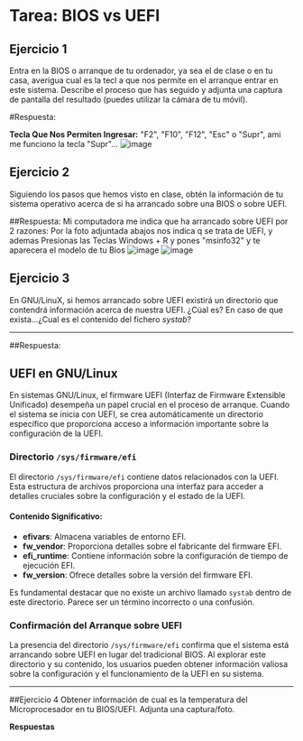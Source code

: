 # Tarea: BIOS vs UEFI

## Ejercicio 1

Entra en la BIOS o arranque de tu ordenador, ya sea el de clase o en tu casa, averigua cual es la tecl
a que nos permite en el arranque entrar en este sistema. Describe el proceso que has seguido y adjunta una captura de pantalla del resultado (puedes utilizar la cámara de tu móvil).

#Respuesta:

**Tecla Que Nos Permiten Ingresar:** "F2", "F10", "F12", "Esc" o "Supr", ami me funciono la tecla "Supr"...
![image](https://github.com/tizixpk/Lab7Bios/assets/170434202/9d3d7e47-865b-4c4f-bde1-c03cc35dc4f8)


## Ejercicio 2

Siguiendo los pasos que hemos visto en clase, obtén la información de tu sistema operativo acerca de si ha arrancado sobre una BIOS o sobre UEFI.

 ##Respuesta:
 Mi computadora me indica que ha arrancado sobre UEFI por 2 razones: Por la foto adjuntada abajos nos indica q se trata de UEFI, y ademas Presionas las Teclas Windows + R y pones "msinfo32" y te aparecera el modelo de tu Bios
![image](https://github.com/tizixpk/Lab7Bios/assets/170434202/381be99b-6cc1-4736-a138-9670aa249853)
![image](https://github.com/tizixpk/Lab7Bios/assets/170434202/b433d46d-bc10-498c-9cff-3ff4889511fe)

## Ejercicio 3

En GNU/LinuX, si hemos arrancado sobre UEFI existirá un directorio que contendrá información acerca de nuestra UEFI. ¿Cúal es? En caso de que exista...¿Cual es el contenido del fichero *systab*?

---
##Respuesta:

## UEFI en GNU/Linux

En sistemas GNU/Linux, el firmware UEFI (Interfaz de Firmware Extensible Unificado) desempeña un papel crucial en el proceso de arranque. Cuando el sistema se inicia con UEFI, se crea automáticamente un directorio específico que proporciona acceso a información importante sobre la configuración de la UEFI.

### Directorio `/sys/firmware/efi`

El directorio `/sys/firmware/efi` contiene datos relacionados con la UEFI. Esta estructura de archivos proporciona una interfaz para acceder a detalles cruciales sobre la configuración y el estado de la UEFI.

#### Contenido Significativo:

- **efivars**: Almacena variables de entorno EFI.
- **fw_vendor**: Proporciona detalles sobre el fabricante del firmware EFI.
- **efi_runtime**: Contiene información sobre la configuración de tiempo de ejecución EFI.
- **fw_version**: Ofrece detalles sobre la versión del firmware EFI.

Es fundamental destacar que no existe un archivo llamado `systab` dentro de este directorio. Parece ser un término incorrecto o una confusión.

### Confirmación del Arranque sobre UEFI

La presencia del directorio `/sys/firmware/efi` confirma que el sistema está arrancando sobre UEFI en lugar del tradicional BIOS. Al explorar este directorio y su contenido, los usuarios pueden obtener información valiosa sobre la configuración y el funcionamiento de la UEFI en su sistema.

---

##Ejercicio 4
Obtener información de cual es la temperatura del Microprocesador en tu BIOS/UEFI. Adjunta una captura/foto.

**Respuestas**

